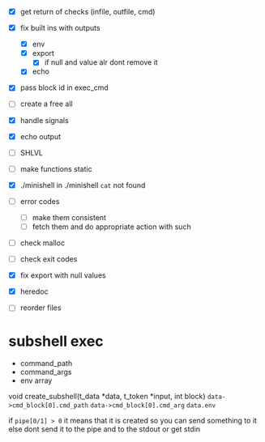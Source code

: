 - [x] get return of checks (infile, outfile, cmd)
- [x] fix built ins with outputs
	- [x] env
	- [x] export
		- [x] if null and value alr dont remove it
	- [x] echo
- [x] pass block id in exec_cmd
- [ ] create a free all
- [x] handle signals
- [x] echo output
- [ ] SHLVL
- [ ] make functions static
- [x] ./minishell in ./minishell `cat` not found
- [ ] error codes
	- [ ] make them consistent
	- [ ] fetch them and do appropriate action with such
- [ ] check malloc
- [ ] check exit codes
- [x] fix export with null values
- [x] heredoc
- [ ] reorder files


# subshell exec
- command_path
- command_args
- env array

void create_subshell(t_data *data, t_token *input, int block)
`data->cmd_block[0].cmd_path`
`data->cmd_block[0].cmd_arg`
`data.env`

if `pipe[0/1] > 0` it means that it is created so you can send something to it
else dont send it to the pipe and to the stdout or get stdin